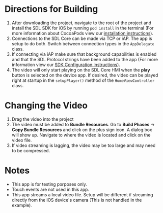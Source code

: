 # Directions for Building
1. After downloading the project, navigate to the root of the project and install the SDL SDK for iOS by running `pod install` in the terminal (For more information about CocoaPods view our [installation instructions](https://smartdevicelink.com/en/guides/iOS/getting-started/installation/)).
1. Connections to the SDL Core can be made via TCP or iAP. The app is setup to do both. Switch between connection types in the `AppDelegate` class.
1. If connecting via iAP make sure that background capabilities is enabled and that the SDL Protocol strings have been added to the app (For more information view our [SDK Configuration instructions](https://smartdevicelink.com/en/guides/iOS/getting-started/sdk-configuration/)).   
1. The video will only start playing on the SDL Core HMI when the **play** button is selected on the device app. If desired, the video can be played right at startup in the `setupPlayer()` method of the `HomeViewController` class.

# Changing the Video
1. Drag the video into the project 
1. The video must be added to **Bundle Resources**. Go to **Build Phases** -> **Copy Bundle Resources** and click on the plus sign icon. A dialog box will show up. Navigate to where the video is located and click on the video file.
1. If video streaming is lagging, the video may be too large and may need to be compressed.

# Notes
- This app is for testing porposes only.
- Touch events are not used in this app.
- This app streams a local video file. Setup will be different if streaming directly from the iOS device's camera (This is not handled in the example). 
